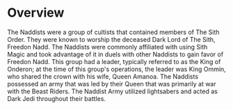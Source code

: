 # Overview
The Naddists were a group of cultists that contained members of The Sith Order.
They were known to worship the deceased Dark Lord of The Sith, Freedon Nadd.
The Naddists were commonly affiliated with using Sith Magic and took advantage of it in duels with other Naddists to gain favor of Freedon Nadd.
This group had a leader, typically referred to as the King of Onderon; at the time of this group's operations, the leader was King Ommin, who shared the crown with his wife, Queen Amanoa.
The Naddists possessed an army that was led by their Queen that was primarily at war with the Beast Riders.
The Naddist Army utilized lightsabers and acted as Dark Jedi throughout their battles.